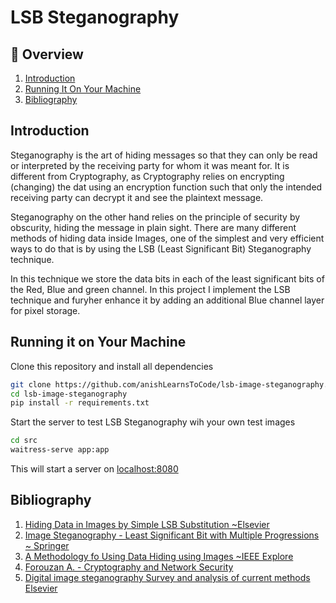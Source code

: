 # LSB Steganography

## 📖 Overview
1. [Introduction](#introduction)
1. [Running It On Your Machine](#running-it-on-your-machine)
1. [Bibliography](#bibliography)

## Introduction
Steganography is the art of hiding messages so that they can only be read or interpreted by the receiving
party for whom it was meant for. It is different from Cryptography, as Cryptography relies on encrypting
(changing) the dat using an encryption function such that only the intended receiving party can decrypt
it and see the plaintext message.

Steganography on the other hand relies on the principle of security by obscurity, hiding the message in 
plain sight. There are many different methods of hiding data inside Images, one of the simplest and
very efficient ways to do that is by using the LSB (Least Significant Bit) Steganography technique.

In this technique we store the data bits in each of the least significant bits of the Red, Blue and 
green channel. In this project I implement the LSB technique and furyher enhance it by adding an 
additional Blue channel layer for pixel storage.

## Running it on Your Machine
Clone this repository and install all dependencies

```bash
git clone https://github.com/anishLearnsToCode/lsb-image-steganography.git
cd lsb-image-steganography
pip install -r requirements.txt
```

Start the server to test LSB Steganography wih your own test images

```bash
cd src 
waitress-serve app:app
```

This will start a server on [localhost:8080](http://localhost:8080)

## Bibliography
1. [Hiding Data in Images by Simple LSB Substitution ~Elsevier](https://www.sciencedirect.com/science/article/abs/pii/S003132030300284X)
1. [Image Steganography - Least Significant Bit with Multiple Progressions ~ Springer](https://link.springer.com/chapter/10.1007/978-3-319-12012-6_12)
1. [A Methodology fo Using Data Hiding using Images ~IEEE Explore](https://ieeexplore.ieee.org/abstract/document/727007)
1. [Forouzan A. - Cryptography and Network Security](https://dl.acm.org/doi/book/10.5555/1209579)
1. [Digital image steganography Survey and analysis of current methods Elsevier](https://www.sciencedirect.com/science/article/abs/pii/S0165168409003648)

